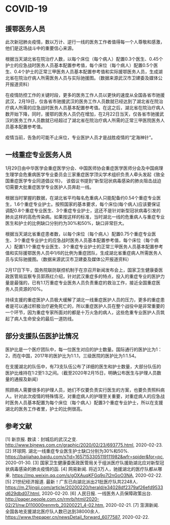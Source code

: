 # COVID-19

## 援鄂医务人员

此次新冠肺炎疫情，数以万计、逆行一线的医务工作者值得每一个人尊敬和感激，他们是这场战斗中的重要信心来源。

根据当天湖北省在院治疗人数，以每个床位（每个病人）配置0.3个医生、0.45个护士的应急战时医务人员基本配置参考值，每个床位（每个病人）配置0.5个医生、0.4个护士的正常三甲医务人员基本配置参考值和实际援鄂医务人员，生成湖北省在院治疗病人所需医务人员与实际驰援图。（数据来源武汉市卫建委及媒体公开报道资料）

在疫情防控工作的关键时段，更多的医务工作人员以更快的速度从全国各省市驰援武汉，2月19日，仅各省市驰援武汉的医务工作人员数就已经达到了湖北省在院治疗病人所需的应急战时医务人员基本配置参考值。在这之后，湖北省在院治疗病人数开始下降，同时，援鄂的医务人员仍在增加，在2月22日当天，仅各省市驰援武汉的医务工作人员数就已经超过了湖北省在院治疗病人所需的正常三甲医院医务人员基本配置参考值。

疫情当前，告急的可能不止床位，专业医护人员才是战胜疫情的“定海神针”。

## 一线重症专业医务人员

1月29日由中华医学会重症医学分会、中国医师协会重症医学医师分会及中国病理生理学会危重病医学专业委员会三家重症医学顶尖学术组织负责人牵头发起《致全国重症医学专业同道倡议书》， 该倡议书提到“新型冠状病毒感染的肺炎阻击战迫切需要大批重症医学专业医护人员奔赴一线。

根据当时掌握的数据，在湖北省平均每名危重病人只能配备约0.54个重症专业医生，1.6个重症专业护士。按照国家的基本要求，每个床位(每个病人)应该要保证调配0.8个重症专业医生、3个重症专业护士，这还不是针对新型冠状病毒引发的肺炎这样的高危传染病。如果按这样的标准，当时湖北一线的危重病人与重症专业医生和护士的比例缺口分别约为30%和50%，缺口非常巨大。

根据当天湖北省重症患者数，以每个床位（每个病人）配置0.75个重症专业医生、3个重症专业护士的应急战时医务人员基本配置参考值，每个床位（每个病人）配置1.1个重症专业医生、3个重症专业护士的正常三甲医务人员基本配置参考值和实际援鄂医务人员中1/6的比例为重症团队，生成湖北省重症病人所需医务人员与实际驰援图。（数据来源武汉市卫建委及媒体公开报道资料）

2月17日下午，国务院联防联控机制于在京召开新闻发布会上，国家卫生健康委医政医管局监察专员郭燕红介绍，针对武汉重症多的特点，投入的重症专业的医护力量是最强的，已有1.1万重症专业医务人员负责重症的救治工作，接近全国重症医务人员资源的10%。

持续支援的重症医护人员极大缓解了湖北一线重症医护人员的压力，更多的重症患者是可以通过积极治疗避免死亡的，所以重症医护人员在整个战役中是非常重要的一个环节，因为重症专家所面对的都是十万火急的病人，这些危重专业医护人员筑起了病人生命安全的最后一道防线。

## 部分支援队伍医护比情况

医护比是一个医疗团队中，每一位医生对应的护士数量。国际通行的医护比为1：2，而在中国，2017年的医护比为1:1.1，三级医院的医护比为1:1.54。

在支援湖北的队伍中，有73支队伍公布了详细的医生和护士数量，大部分队伍的医护比维持在1:2至1:3之间。（截至2020年2月15日，明确公布医生与护理人员数量的通报及新闻）

照顾病人需要很多的护理人员，她们不仅要负责实行医生的方案，也要负责照料病人。针对此次疫情的特殊情况，对重症病人的护理至关重要，对重症病人的应急战时医务人员基本配置为每个床位（每个病人）配置3个重症专业护士，所以在支援湖北的医务工作者里，护士的比例很高。

## 参考文献
[1]	新京报. 数读：封城后的武汉之变.
http://www.bjnews.com.cn/graphic/2020/02/23/693775.html, 2020-02-23.
[2]	环球网. 湖北一线重症专业医生护士缺口分别为30%和50%.
https://baijiahao.baidu.com/s?id=1657153305119111982&wfr=spider&for=pc, 2020-01-30.
[3]	国家卫生健康委医政医管局关于组派医疗队援助湖北应对新型冠状病毒感染的肺炎疫情的函.
[4]	网易新闻. 将近3万人，驰援湖北的医疗队都从哪来.
https://mp.weixin.qq.com/s/gOXAuqKFGq9o7l2nGoO3NA, 2020-02-22.
[5]	21世纪经济报道. 最新！广东已向湖北派出21批医疗队共2248人.
https://m.21jingji.com/article/20200220/herald/e34028df2379af26efd9533d629dbd07.html, 2020-02-20.
[6]	人民日报. 一线医务人员保障政策出台.
http://paper.people.com.cn/rmrb/html/2020-02/21/nw.D110000renmrb_20200221_4-02.htm, 2020-02-21.
[7]	澎湃新闻. 全国各地支援湖北医疗队人数已达到38000余人.
https://www.thepaper.cn/newsDetail_forward_6077587, 2020-02-22.




